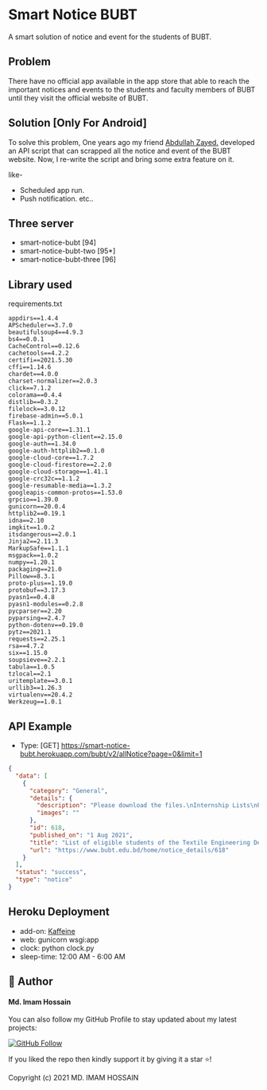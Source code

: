 # Smart Notice BUBT 

A smart solution of notice and event for the students of BUBT.

## Problem

There have no official app available in the app store that able to reach the important notices and events to the students and faculty members of BUBT until they visit the official website of BUBT. 

## Solution [Only For Android]

To solve this problem, One years ago my friend <a href="https://github.com/xaadu"> Abdullah Zayed.</a> developed an API script that can scrapped all the notice and event of the BUBT website. Now, I re-write the script and bring some extra feature on it.

like-
* Scheduled app run.
* Push notification. etc..


## Three server
* smart-notice-bubt [94]
* smart-notice-bubt-two [95*]
* smart-notice-bubt-three [96]



## Library used

requirements.txt
```
appdirs==1.4.4
APScheduler==3.7.0
beautifulsoup4==4.9.3
bs4==0.0.1
CacheControl==0.12.6
cachetools==4.2.2
certifi==2021.5.30
cffi==1.14.6
chardet==4.0.0
charset-normalizer==2.0.3
click==7.1.2
colorama==0.4.4
distlib==0.3.2
filelock==3.0.12
firebase-admin==5.0.1
Flask==1.1.2
google-api-core==1.31.1
google-api-python-client==2.15.0
google-auth==1.34.0
google-auth-httplib2==0.1.0
google-cloud-core==1.7.2
google-cloud-firestore==2.2.0
google-cloud-storage==1.41.1
google-crc32c==1.1.2
google-resumable-media==1.3.2
googleapis-common-protos==1.53.0
grpcio==1.39.0
gunicorn==20.0.4
httplib2==0.19.1
idna==2.10
imgkit==1.0.2
itsdangerous==2.0.1
Jinja2==2.11.3
MarkupSafe==1.1.1
msgpack==1.0.2
numpy==1.20.1
packaging==21.0
Pillow==8.3.1
proto-plus==1.19.0
protobuf==3.17.3
pyasn1==0.4.8
pyasn1-modules==0.2.8
pycparser==2.20
pyparsing==2.4.7
python-dotenv==0.19.0
pytz==2021.1
requests==2.25.1
rsa==4.7.2
six==1.15.0
soupsieve==2.2.1
tabula==1.0.5
tzlocal==2.1
uritemplate==3.0.1
urllib3==1.26.3
virtualenv==20.4.2
Werkzeug==1.0.1

```


## API Example

* Type: [GET] https://smart-notice-bubt.herokuapp.com/bubt/v2/allNotice?page=0&limit=1

```json
{
  "data": [
    {
      "category": "General",
      "details": {
        "description": "Please download the files.\nInternship Lists\nProject Lists",
        "images": ""
      },
      "id": 618,
      "published_on": "1 Aug 2021",
      "title": "List of eligible students of the Textile Engineering Department  to appear in the Industrial Training and Practice exam and Project defense exam of summer 2020",
      "url": "https://www.bubt.edu.bd/home/notice_details/618"
    }
  ],
  "status": "success",
  "type": "notice"
}
```


## Heroku Deployment

* add-on: <a href="https://kaffeine.herokuapp.com/">Kaffeine</a>
* web: gunicorn wsgi:app
* clock: python clock.py
* sleep-time: 12:00 AM - 6:00 AM 


## 🧑 Author

#### Md. Imam Hossain

You can also follow my GitHub Profile to stay updated about my latest projects:

[![GitHub Follow](https://img.shields.io/badge/Connect-imamhossain94-blue.svg?logo=Github&longCache=true&style=social&label=Follow)](https://github.com/imamhossain94)

If you liked the repo then kindly support it by giving it a star ⭐!

Copyright (c) 2021 MD. IMAM HOSSAIN
